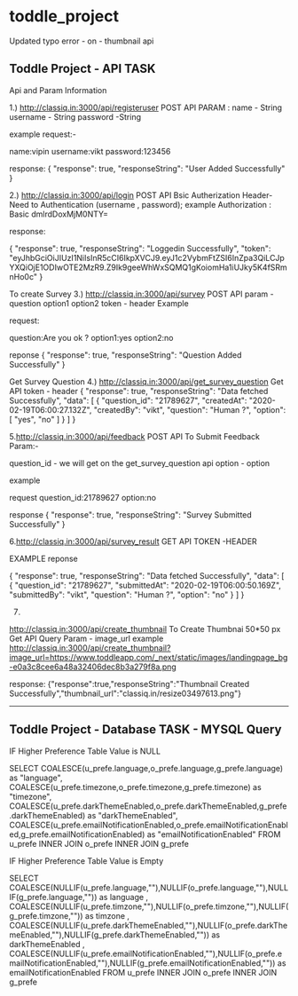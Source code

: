 # toddle_project

Updated typo error - on - thumbnail api


Toddle Project - API TASK
--------------------------------------------------------------------------------------------------------------------
Api and Param Information

1.) http://classiq.in:3000/api/registeruser
POST API
PARAM : name - String
username - String
password -String

example
request:-

name:vipin
username:vikt
password:123456

response:
{
    "response": true,
    "responseString": "User Added Successfully"
}

2.) http://classiq.in:3000/api/login
POST API
Bsic Autherization
Header- Need to Authentication (username , password);
example
Authorization : Basic dmlrdDoxMjM0NTY=

response:

{
    "response": true,
    "responseString": "Loggedin Successfully",
    "token": "eyJhbGciOiJIUzI1NiIsInR5cCI6IkpXVCJ9.eyJ1c2VybmFtZSI6InZpa3QiLCJpYXQiOjE1ODIwOTE2MzR9.Z9Ik9geeWhWxSQMQ1gKoiomHa1iUJky5K4fSRmnHo0c"
}

To create Survey
3.) http://classiq.in:3000/api/survey
POST API
param - 
question
option1
option2
token - header
Example

request:

question:Are you ok ?
option1:yes
option2:no

reponse
{
    "response": true,
    "responseString": "Question Added Successfully"
}

Get Survey Question
4.) http://classiq.in:3000/api/get_survey_question
Get API
token - header
{
    "response": true,
    "responseString": "Data fetched Successfully",
    "data": [
        {
            "question_id": "21789627",
            "createdAt": "2020-02-19T06:00:27.132Z",
            "createdBy": "vikt",
            "question": "Human ?",
            "option": [
                "yes",
                "no"
            ]
        }
    ]
}

5.http://classiq.in:3000/api/feedback
POST API
To Submit Feedback 
Param:-

question_id - we will get on the get_survey_question api
option - option 

example

request
question_id:21789627
option:no

response
{
    "response": true,
    "responseString": "Survey Submitted Successfully"
}

6.http://classiq.in:3000/api/survey_result
GET API
TOKEN  -HEADER

EXAMPLE
reponse

{
    "response": true,
    "responseString": "Data fetched Successfully",
    "data": [
        {
            "question_id": "21789627",
            "submittedAt": "2020-02-19T06:00:50.169Z",
            "submittedBy": "vikt",
            "question": "Human ?",
            "option": "no"
        }
    ]
}

7.
http://classiq.in:3000/api/create_thumbnail
To Create Thumbnai 50*50 px
Get API
Query Param - image_url
example
http://classiq.in:3000/api/create_thumbnail?image_url=https://www.toddleapp.com/_next/static/images/landingpage_bg-e0a3c8cee6a48a32406dec8b3a279f8a.png

response:
{"response":true,"responseString":"Thumbnail Created Successfully","thumbnail_url":"classiq.in/resize03497613.png"}

--------------------------------------------------------------------------------------------------------------------------
Toddle Project - Database TASK - MYSQL Query
---------------------------------------------------------------------------------------------------------------------------
IF Higher Preference Table Value is NULL 

SELECT 
COALESCE(u_prefe.language,o_prefe.language,g_prefe.language) as "language",
COALESCE(u_prefe.timezone,o_prefe.timezone,g_prefe.timezone) as "timezone",
COALESCE(u_prefe.darkThemeEnabled,o_prefe.darkThemeEnabled,g_prefe.darkThemeEnabled) as "darkThemeEnabled",
COALESCE(u_prefe.emailNotificationEnabled,o_prefe.emailNotificationEnabled,g_prefe.emailNotificationEnabled) as "emailNotificationEnabled" 
FROM u_prefe INNER JOIN o_prefe INNER JOIN g_prefe


IF Higher Preference Table Value is Empty 

SELECT 
COALESCE(NULLIF(u_prefe.language,""),NULLIF(o_prefe.language,""),NULLIF(g_prefe.language,"")) as language ,
COALESCE(NULLIF(u_prefe.timzone,""),NULLIF(o_prefe.timzone,""),NULLIF(g_prefe.timzone,"")) as timzone ,
COALESCE(NULLIF(u_prefe.darkThemeEnabled,""),NULLIF(o_prefe.darkThemeEnabled,""),NULLIF(g_prefe.darkThemeEnabled,"")) as darkThemeEnabled ,
COALESCE(NULLIF(u_prefe.emailNotificationEnabled,""),NULLIF(o_prefe.emailNotificationEnabled,""),NULLIF(g_prefe.emailNotificationEnabled,"")) as emailNotificationEnabled 
FROM u_prefe INNER JOIN o_prefe INNER JOIN g_prefe























